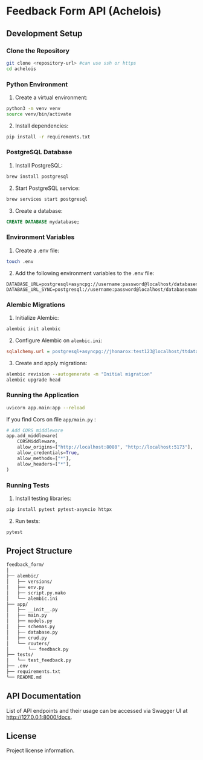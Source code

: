 # Feedback Form API (Achelois)

## Development Setup

### Clone the Repository
   ```bash
   git clone <repository-url> #can use ssh or https
   cd achelois
   ```

### Python Environment
1. Create a virtual environment:

```bash
python3 -m venv venv
source venv/bin/activate
```

2. Install dependencies:

```bash
pip install -r requirements.txt
```

### PostgreSQL Database
1. Install PostgreSQL:

```bash
brew install postgresql
```

2. Start PostgreSQL service:

```bash
brew services start postgresql
```

3. Create a database:

```sql
CREATE DATABASE mydatabase;
```

### Environment Variables
1. Create a .env file:

```bash
touch .env
```

2. Add the following environment variables to the .env file:

```env
DATABASE_URL=postgresql+asyncpg://username:password@localhost/databasename
DATABASE_URL_SYNC=postgresql://username:password@localhost/databasename
```

### Alembic Migrations
1. Initialize Alembic:

```bash
alembic init alembic
```

2. Configure Alembic on `alembic.ini`: 

```ini
sqlalchemy.url = postgresql+asyncpg://jhonarox:test123@localhost/ttdatabase
```

3. Create and apply migrations:

```bash
alembic revision --autogenerate -m "Initial migration"
alembic upgrade head
```

### Running the Application
```bash
uvicorn app.main:app --reload
```

If you find Cors on file `app/main.py` :
```python
# Add CORS middleware
app.add_middleware(
    CORSMiddleware,
    allow_origins=["http://localhost:8080", "http://localhost:5173"],  # Update this with your frontend URL and backend
    allow_credentials=True,
    allow_methods=["*"],
    allow_headers=["*"],
)
```

### Running Tests
1. Install testing libraries:

```bash
pip install pytest pytest-asyncio httpx
```
2. Run tests:

```bash
pytest
```

## Project Structure
```bash
feedback_form/
│
├── alembic/
│   ├── versions/
│   ├── env.py
│   ├── script.py.mako
│   └── alembic.ini
├── app/
│   ├── __init__.py
│   ├── main.py
│   ├── models.py
│   ├── schemas.py
│   ├── database.py
│   ├── crud.py
│   └── routers/
│       └── feedback.py
├── tests/
│   └── test_feedback.py
├── .env
├── requirements.txt
└── README.md
```
## API Documentation
List of API endpoints and their usage can be accessed via Swagger UI at http://127.0.0.1:8000/docs.

## License
Project license information.